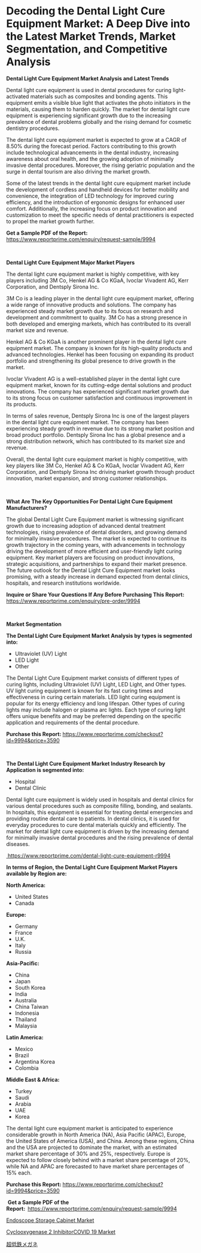 <p><h1>Decoding the Dental Light Cure Equipment Market: A Deep Dive into the Latest Market Trends, Market Segmentation, and Competitive Analysis</h1></p><p><strong>Dental Light Cure Equipment Market Analysis and Latest Trends</strong></p>
<p><p>Dental light cure equipment is used in dental procedures for curing light-activated materials such as composites and bonding agents. This equipment emits a visible blue light that activates the photo initiators in the materials, causing them to harden quickly. The market for dental light cure equipment is experiencing significant growth due to the increasing prevalence of dental problems globally and the rising demand for cosmetic dentistry procedures. </p><p>The dental light cure equipment market is expected to grow at a CAGR of 8.50% during the forecast period. Factors contributing to this growth include technological advancements in the dental industry, increasing awareness about oral health, and the growing adoption of minimally invasive dental procedures. Moreover, the rising geriatric population and the surge in dental tourism are also driving the market growth.</p><p>Some of the latest trends in the dental light cure equipment market include the development of cordless and handheld devices for better mobility and convenience, the integration of LED technology for improved curing efficiency, and the introduction of ergonomic designs for enhanced user comfort. Additionally, the increasing focus on product innovation and customization to meet the specific needs of dental practitioners is expected to propel the market growth further.</p></p>
<p><strong>Get a Sample PDF of the Report:&nbsp;</strong> <a href="https://www.reportprime.com/enquiry/request-sample/9994">https://www.reportprime.com/enquiry/request-sample/9994</a></p>
<p>&nbsp;</p>
<p><strong>Dental Light Cure Equipment Major Market Players</strong></p>
<p><p>The dental light cure equipment market is highly competitive, with key players including 3M Co, Henkel AG & Co KGaA, Ivoclar Vivadent AG, Kerr Corporation, and Dentsply Sirona Inc. </p><p>3M Co is a leading player in the dental light cure equipment market, offering a wide range of innovative products and solutions. The company has experienced steady market growth due to its focus on research and development and commitment to quality. 3M Co has a strong presence in both developed and emerging markets, which has contributed to its overall market size and revenue.</p><p>Henkel AG & Co KGaA is another prominent player in the dental light cure equipment market. The company is known for its high-quality products and advanced technologies. Henkel has been focusing on expanding its product portfolio and strengthening its global presence to drive growth in the market.</p><p>Ivoclar Vivadent AG is a well-established player in the dental light cure equipment market, known for its cutting-edge dental solutions and product innovations. The company has experienced significant market growth due to its strong focus on customer satisfaction and continuous improvement in its products.</p><p>In terms of sales revenue, Dentsply Sirona Inc is one of the largest players in the dental light cure equipment market. The company has been experiencing steady growth in revenue due to its strong market position and broad product portfolio. Dentsply Sirona Inc has a global presence and a strong distribution network, which has contributed to its market size and revenue.</p><p>Overall, the dental light cure equipment market is highly competitive, with key players like 3M Co, Henkel AG & Co KGaA, Ivoclar Vivadent AG, Kerr Corporation, and Dentsply Sirona Inc driving market growth through product innovation, market expansion, and strong customer relationships.</p></p>
<p>&nbsp;</p>
<p><strong>What Are The Key Opportunities For Dental Light Cure Equipment Manufacturers?</strong></p>
<p><p>The global Dental Light Cure Equipment market is witnessing significant growth due to increasing adoption of advanced dental treatment technologies, rising prevalence of dental disorders, and growing demand for minimally invasive procedures. The market is expected to continue its growth trajectory in the coming years, with advancements in technology driving the development of more efficient and user-friendly light curing equipment. Key market players are focusing on product innovations, strategic acquisitions, and partnerships to expand their market presence. The future outlook for the Dental Light Cure Equipment market looks promising, with a steady increase in demand expected from dental clinics, hospitals, and research institutions worldwide.</p></p>
<p><strong>Inquire or Share Your Questions If Any Before Purchasing This Report:</strong> <a href="https://www.reportprime.com/enquiry/pre-order/9994">https://www.reportprime.com/enquiry/pre-order/9994</a></p>
<p>&nbsp;</p>
<p><strong>Market Segmentation</strong></p>
<p><strong>The Dental Light Cure Equipment Market Analysis by types is segmented into:</strong></p>
<p><ul><li>Ultraviolet (UV) Light</li><li>LED Light</li><li>Other</li></ul></p>
<p><p>The Dental Light Cure Equipment market consists of different types of curing lights, including Ultraviolet (UV) Light, LED Light, and Other types. UV light curing equipment is known for its fast curing times and effectiveness in curing certain materials. LED light curing equipment is popular for its energy efficiency and long lifespan. Other types of curing lights may include halogen or plasma arc lights. Each type of curing light offers unique benefits and may be preferred depending on the specific application and requirements of the dental procedure.</p></p>
<p><strong>Purchase this Report:&nbsp;</strong><a href="https://www.reportprime.com/checkout?id=9994&price=3590">https://www.reportprime.com/checkout?id=9994&price=3590</a></p>
<p>&nbsp;</p>
<p><strong>The Dental Light Cure Equipment Market Industry Research by Application is segmented into:</strong></p>
<p><ul><li>Hospital</li><li>Dental Clinic</li></ul></p>
<p><p>Dental light cure equipment is widely used in hospitals and dental clinics for various dental procedures such as composite filling, bonding, and sealants. In hospitals, this equipment is essential for treating dental emergencies and providing routine dental care to patients. In dental clinics, it is used for everyday procedures to cure dental materials quickly and efficiently. The market for dental light cure equipment is driven by the increasing demand for minimally invasive dental procedures and the rising prevalence of dental diseases.</p></p>
<p><a href="https://www.reportprime.com/dental-light-cure-equipment-r9994">&nbsp;https://www.reportprime.com/dental-light-cure-equipment-r9994</a></p>
<p><strong>In terms of Region, the Dental Light Cure Equipment Market Players available by Region are:</strong></p>
<p>
    <p> <strong> North America: </strong>
        <ul>
            <li>United States</li>
            <li>Canada</li>
        </ul>
        </p> 
    <p> <strong> Europe: </strong>
        <ul>
            <li>Germany</li>
            <li>France</li>
            <li>U.K.</li>
            <li>Italy</li>
            <li>Russia</li>
        </ul>
        </p> 
    <p> <strong> Asia-Pacific: </strong>
        <ul>
            <li>China</li>
            <li>Japan</li>
            <li>South Korea</li>
            <li>India</li>
            <li>Australia</li>
            <li>China Taiwan</li>
            <li>Indonesia</li>
            <li>Thailand</li>
            <li>Malaysia</li>
        </ul>
        </p> 
    <p> <strong> Latin America: </strong>
        <ul>
            <li>Mexico</li>
            <li>Brazil</li>
            <li>Argentina Korea</li>
            <li>Colombia</li>
        </ul>
        </p> 
    <p> <strong> Middle East & Africa: </strong>
        <ul>
            <li>Turkey</li>
            <li>Saudi</li>
            <li>Arabia</li>
            <li>UAE</li>
            <li>Korea</li>
        </ul>
    </p>
    </p>
<p><p>The dental light cure equipment market is anticipated to experience considerable growth in North America (NA), Asia Pacific (APAC), Europe, the United States of America (USA), and China. Among these regions, China and the USA are projected to dominate the market, with an estimated market share percentage of 30% and 25%, respectively. Europe is expected to follow closely behind with a market share percentage of 20%, while NA and APAC are forecasted to have market share percentages of 15% each.</p></p>
<p><strong>Purchase this Report: </strong><a href="https://www.reportprime.com/checkout?id=9994&price=3590">https://www.reportprime.com/checkout?id=9994&price=3590</a></p>
<p>&nbsp;<strong>Get a Sample PDF of the Report:&nbsp;&nbsp;</strong><a href="https://www.reportprime.com/enquiry/request-sample/9994">https://www.reportprime.com/enquiry/request-sample/9994</a></p>
<p><strong></strong></p>
<p><p><a href="https://github.com/michealerrygz/Market-Research-Report-List-1/blob/main/endoscope-storage-cabinet-market.md">Endoscope Storage Cabinet Market</a></p><p><a href="https://github.com/abigailsutherland7889/Market-Research-Report-List-1/blob/main/cyclooxygenase-2-inhibitorcovid-19-market.md">Cyclooxygenase 2 InhibitorCOVID 19 Market</a></p><p><a href="https://github.com/LeoraEber/Market-Research-Report-List-2/blob/main/292935185846.md">超低鉄メガネ</a></p></p>